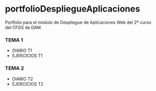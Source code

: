 # portfolioDespliegueAplicaciones
Portfolio para el módulo de Despliegue de Aplicaciones Web del 2º curso del CFGS de DAW.

### TEMA 1
- DIARIO T1
- EJERCICIOS T1

### TEMA 2
- DIARIO T2
- EJERCICIOS T2
